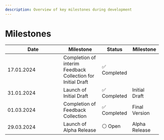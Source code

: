 ```yaml
---
description: Overview of key milestones during development
---
```


# Milestones



<table><thead><tr><th width="167">Date</th><th>Milestone</th><th>Status</th><th data-hidden>Milestone</th></tr></thead><tbody><tr><td>17.01.2024</td><td>Completion of interim Feedback Collection for Initial Draft</td><td>✅ Completed </td><td></td></tr><tr><td>31.01.2024</td><td>Launch of Initial Draft</td><td>✅ Completed </td><td>Initial Draft</td></tr><tr><td>01.03.2024</td><td>Completion of Feedback Collection</td><td>✅ Completed </td><td>Final Version</td></tr><tr><td>29.03.2024</td><td>Launch of Alpha Release</td><td>⚪️ Open</td><td>Alpha Release</td></tr></tbody></table>
